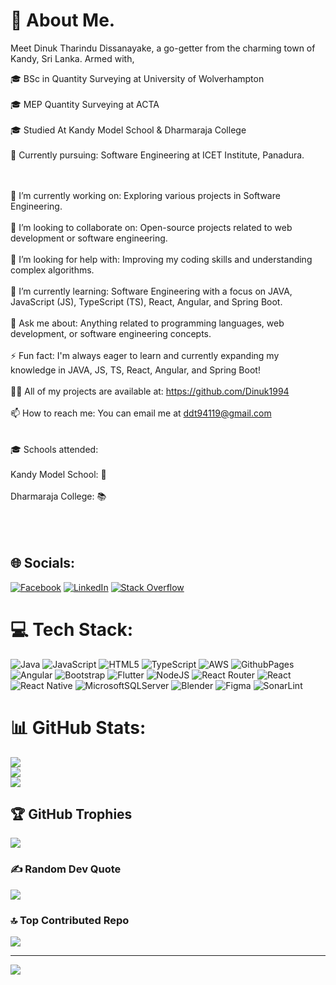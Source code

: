 # 💫 About Me.
Meet Dinuk Tharindu Dissanayake, a go-getter from the charming town of Kandy, Sri Lanka. Armed with,

🎓 BSc in Quantity Surveying at University of Wolverhampton </br></br>
🎓 MEP Quantity Surveying at ACTA  </br></br>
🎓 Studied At Kandy Model School & Dharmaraja College  </br></br>
🌱 Currently pursuing: Software Engineering at ICET Institute, Panadura.  </br></br></br>


🔭 I’m currently working on: Exploring various projects in Software Engineering.<br><br>👯 I’m looking to collaborate on: Open-source projects related to web development or software engineering.<br><br>🤝 I’m looking for help with: Improving my coding skills and understanding complex algorithms.<br><br>🌱 I’m currently learning: Software Engineering with a focus on JAVA, JavaScript (JS), TypeScript (TS), React, Angular, and Spring Boot.<br><br>💬 Ask me about: Anything related to programming languages, web development, or software engineering concepts.<br><br>⚡ Fun fact: I'm always eager to learn and currently expanding my knowledge in JAVA, JS, TS, React, Angular, and Spring Boot!<br><br>👨‍💻 All of my projects are available at: https://github.com/Dinuk1994<br><br>📫 How to reach me: You can email me at ddt94119@gmail.com<br><br><br>  🎓 Schools attended:<br><br>               Kandy Model School: 🏫<br> </br>               Dharmaraja College: 📚  </br></br></br></br>


## 🌐 Socials:
[![Facebook](https://img.shields.io/badge/Facebook-%231877F2.svg?logo=Facebook&logoColor=white)](https://facebook.com/https://www.facebook.com/profile.php?id=100006024227651) [![LinkedIn](https://img.shields.io/badge/LinkedIn-%230077B5.svg?logo=linkedin&logoColor=white)](https://linkedin.com/in/www.linkedin.com/in/dinuk-dissanayake-3a0ba7270) [![Stack Overflow](https://img.shields.io/badge/-Stackoverflow-FE7A16?logo=stack-overflow&logoColor=white)](https://stackoverflow.com/users/https://stackoverflow.com/users/19545027/dd-dtd) 

# 💻 Tech Stack:
![Java](https://img.shields.io/badge/java-%23ED8B00.svg?style=for-the-badge&logo=openjdk&logoColor=white) ![JavaScript](https://img.shields.io/badge/javascript-%23323330.svg?style=for-the-badge&logo=javascript&logoColor=%23F7DF1E) ![HTML5](https://img.shields.io/badge/html5-%23E34F26.svg?style=for-the-badge&logo=html5&logoColor=white) ![TypeScript](https://img.shields.io/badge/typescript-%23007ACC.svg?style=for-the-badge&logo=typescript&logoColor=white) ![AWS](https://img.shields.io/badge/AWS-%23FF9900.svg?style=for-the-badge&logo=amazon-aws&logoColor=white) ![GithubPages](https://img.shields.io/badge/github%20pages-121013?style=for-the-badge&logo=github&logoColor=white) ![Angular](https://img.shields.io/badge/angular-%23DD0031.svg?style=for-the-badge&logo=angular&logoColor=white) ![Bootstrap](https://img.shields.io/badge/bootstrap-%238511FA.svg?style=for-the-badge&logo=bootstrap&logoColor=white) ![Flutter](https://img.shields.io/badge/Flutter-%2302569B.svg?style=for-the-badge&logo=Flutter&logoColor=white) ![NodeJS](https://img.shields.io/badge/node.js-6DA55F?style=for-the-badge&logo=node.js&logoColor=white) ![React Router](https://img.shields.io/badge/React_Router-CA4245?style=for-the-badge&logo=react-router&logoColor=white) ![React](https://img.shields.io/badge/react-%2320232a.svg?style=for-the-badge&logo=react&logoColor=%2361DAFB) ![React Native](https://img.shields.io/badge/react_native-%2320232a.svg?style=for-the-badge&logo=react&logoColor=%2361DAFB) ![MicrosoftSQLServer](https://img.shields.io/badge/Microsoft%20SQL%20Server-CC2927?style=for-the-badge&logo=microsoft%20sql%20server&logoColor=white) ![Blender](https://img.shields.io/badge/blender-%23F5792A.svg?style=for-the-badge&logo=blender&logoColor=white) ![Figma](https://img.shields.io/badge/figma-%23F24E1E.svg?style=for-the-badge&logo=figma&logoColor=white) ![SonarLint](https://img.shields.io/badge/SonarLint-CB2029?style=for-the-badge&logo=SONARLINT&logoColor=white)
# 📊 GitHub Stats:
![](https://github-readme-stats.vercel.app/api?username=Dinuk1994&theme=blue-green&hide_border=false&include_all_commits=true&count_private=true)<br/>
![](https://github-readme-streak-stats.herokuapp.com/?user=Dinuk1994&theme=blue-green&hide_border=false)<br/>
![](https://github-readme-stats.vercel.app/api/top-langs/?username=Dinuk1994&theme=blue-green&hide_border=false&include_all_commits=true&count_private=true&layout=compact)

## 🏆 GitHub Trophies
![](https://github-profile-trophy.vercel.app/?username=Dinuk1994&theme=tokyonight&no-frame=false&no-bg=false&margin-w=4)

### ✍️ Random Dev Quote
![](https://quotes-github-readme.vercel.app/api?type=horizontal&theme=tokyonight)

### 🔝 Top Contributed Repo
![](https://github-contributor-stats.vercel.app/api?username=Dinuk1994&limit=5&theme=tokyonight&combine_all_yearly_contributions=true)

---
[![](https://visitcount.itsvg.in/api?id=Dinuk1994&icon=1&color=1)](https://visitcount.itsvg.in)

<!-- Proudly created with GPRM ( https://gprm.itsvg.in ) -->

